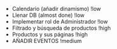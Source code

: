 - Calendario (añadir dinamismo) !low
- Llenar DB (almost done) !low
- Implementar rol de Administrador !low
- Filtrado y búsqueda de productos !high
- Productos y sus páginas !high
- AÑADIR EVENTOS !medium
